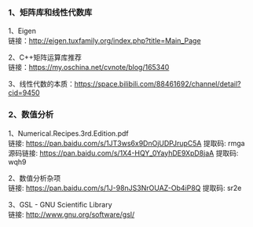 ### 1、矩阵库和线性代数库
1、Eigen  
链接：http://eigen.tuxfamily.org/index.php?title=Main_Page

2、C++矩阵运算库推荐  
链接：https://my.oschina.net/cvnote/blog/165340

3、线性代数的本质：https://space.bilibili.com/88461692/channel/detail?cid=9450

### 2、数值分析
1、Numerical.Recipes.3rd.Edition.pdf  
链接: https://pan.baidu.com/s/1JT3ws6x9DnOjUDPJrupC5A 提取码: rmga  
源码链接: https://pan.baidu.com/s/1X4-HQY_0YayhDE9XpD8jaA 提取码: wqh9

2、数值分析杂项  
链接: https://pan.baidu.com/s/1J-98nJS3NrOUAZ-Ob4iP8Q 提取码: sr2e

3、GSL - GNU Scientific Library  
链接: http://www.gnu.org/software/gsl/

